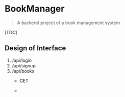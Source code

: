 # BookManager

> A backend project of a book management system



[TOC]



## Design of Interface

1. /api/login
2. /api/signup
3. /api/books
   - GET
   
   - 